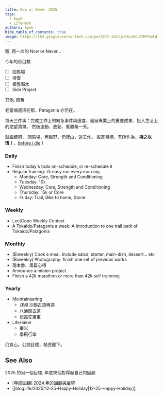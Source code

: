 ```yaml
---
title: Now or Never 2025
tags:
  - kywk
  - LifeHack
authors: kywk
hide_table_of_contents: true
image: https://lh3.googleusercontent.com/pw/ACtC-3dctjoKSszhdu7OFFUmtd-eRmtxUAIxStWh7m3eW8Qy4iXLueXBb-3n_AmYxWpfIrQWGc5He2WVeunoRe0ULT5MnjeqBY5aknTj-sCoNU7Rdg4ndP4GDvOk-5Kv7vIP5NIE8TaEJSrB2ip4Qkf8Dbi-Ig=w800-no?authuser=0
---
```


嗯, 再一次的 Now or Never...

今年的新目標
- [ ] 回馬場
- [ ] 滑雪
- [ ] 複盤潛水
- [ ] Side Project

其他, 照舊.

<!--truncate-->

老靈魂還活在那，Patagonia 亦仍在。

每天三件事：完成工作上的緊急事件與進度、發展專業上的重要成果、投入生活上的慾望清單。
然後運動、放鬆、重置每一天。

就繼續吧，
回馬場、再越野、仍爬山，還工作。
擬定目標，有所作為，**持之以恆！**，[before i die](http://goo.gl/393HY)！

### Daily

- Finish today's todo on-schedule, or re-schedule it
- Regular training: 7k easy run every morning
  - Monday: Core, Strength and Conditioning
  - Tuesday: 10k
  - Wednesday: Core, Strength and Conditioning
  - Thursday: 15k or Core
  - Friday: Trail, Bike to home, Stone

### Weekly

- LeetCode Weekly Contest
- A Tokaido/Patagonia a week: A introduction to one trail path of Tokaido/Patagonia

### Monthly

- (Biweekly) Cook a meal. Include salad, starter, main-dish, dessert... etc
- (Biweekly) Photography: finish one set of previous works
- 兩本書、兩篇心得
- Announce a minion project
- Finish a 42k marathon or more than 42k self trainning

### Yearly

- Mointaineering
  - _找路_ 沙韻古道再探
  - 八通關古道
  - 能高安東軍
- LifeHaker
  - 攀岩
  - 學飛行傘

仍貪心。公開目標，騎虎難下。

## See Also

2025 的另一個目標, 年底來個對得起自己的回顧.

- [\[年終回顧\] 2024 年的回顧與展望](https://www.evanlin.com/summary-2024/)
-  [[blog.life/2025/12-25-Happy-Holiday|12-25-Happy-Holiday]]